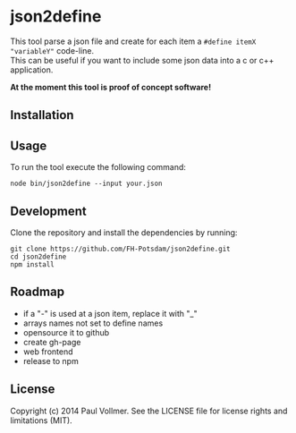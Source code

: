# json2define

This tool parse a json file and create for each item a `#define itemX "variableY"` code-line.  
This can be useful if you want to include some json data into a c or c++ application.

**At the moment this tool is proof of concept software!**


## Installation


## Usage

To run the tool execute the following command:

    node bin/json2define --input your.json


## Development

Clone the repository and install the dependencies by running:

    git clone https://github.com/FH-Potsdam/json2define.git
    cd json2define
    npm install


## Roadmap

- if a "-" is used at a json item, replace it with "_"
- arrays names not set to define names
- opensource it to github
- create gh-page
- web frontend
- release to npm


## License

Copyright (c) 2014 Paul Vollmer. See the LICENSE file for license rights and limitations (MIT).
